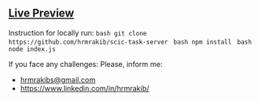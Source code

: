 ## [Live Preview](https://scic-task1.web.app/)

Instruction for locally run:
`bash
git clone https://github.com/hrmrakib/scic-task-server
`
`bash
npm install
`
`bash
node index.js
`

If you face any challenges: <be >
Please, inform me: <be >
- hrmrakibs@gmail.com
- https://www.linkedin.com/in/hrmrakib/
